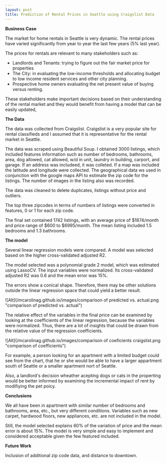 ```yaml
---
layout: post
title: Prediction of Rental Prices in Seattle using Craigslist Data
---
```


**Business Case**

The market for home rentals in Seattle is very dynamic. The rental prices have varied significantly from year to year the last few years (5% last year).

The prices for rentals are relevant to many stakeholders such as:
-	Landlords and Tenants: trying to figure out the fair market price for properties
-	The City: in evaluating the low-income thresholds and allocating budget to low income resident services and other city planning.
-	Prospective home owners evaluating the net present value of buying versus renting.

These stakeholders make important decisions based on their understanding of the rental market and they would benefit from having a model that can be easily updated,

**The Data**

The data was collected from Craigslist. Craigslist is a very popular site for rental classifieds and I assumed that it is representative for the rental market in Seattle.

The data was scraped using Beautiful Soup. I obtained 3000 listings, which included features information such as number of bedrooms, bathrooms, area, dog allowed, cat allowed, w/d in unit, laundry in building, carport, and garage. If an address was includeed, it was colleted. If a map was included the latitude and longitude were collected.  The geographical data ws used in conjunction with the google maps API to estimate the zip code for the listings. The number of images in the listing also was recorded.

The data was cleaned to delete duplicates, listings without price and outliers.

The top three zipcodes in terms of numbers of listings were converted in features, 0 or 1 for each zip code. 

The final set contained 1742 listings, with an average price of $1874/month and price range of $600 to $6995/month. The mean listing included 1.5 bedrooms and 1.3 bathrooms. 

**The model**

Several linear regression models were compared. A model was selected based on the higher cross-validated adjusted R2.

The model selected was a polynomial grade 2 model, which was estimated using LassoCV. The input variables were normalized. Its cross-validated adjusted R2 was 0.6 and the mean error was 15%.

The errors show a conical shape. Therefore, there may be other solutions outside the linear regression space that could yield a better result.

![Alt](/mcarolinag.github.io/images/comparison of predicted vs. actual.png "comparison of predicted vs. actual")

The relative effect of the variables in the final price can be examined by looking at the coefficients of the linear regression, because the variables were normalized. Thus, there are a lot of insights that could be drawn from the relative value of the regression coefficients.

![Alt](/mcarolinag.github.io/images/comparison of coeficients craigslist.png "comparison of coefficients")

For example, a person looking for an apartment with a limited budget could see from the chart, that he or she would be able to have a larger appartment south of Seattle or a smaller apartment nort of Seattle.

Also, a landlord's decision wheather acepting dogs or cats in the properting would be better informed by examining the incremental impact of rent by modifiying the pet poicy.


**Conclusions**  

We all have been in apartment with similar number of bedrooms and bathrooms, area, etc., but very different conditions. Variables such as new carpet, hardwood floors, new appliances, etc. are not included in the model.

Still, the model selected explains 60% of the variation of price and the mean error is about 15%. The model is very simple and easy to implement and considered acceptable given the few featured included.

**Future Work**  

Inclusion of additional zip code data, and distance to downtown.
